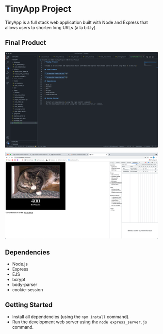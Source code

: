 # TinyApp Project

TinyApp is a full stack web application built with Node and Express that allows users to shorten long URLs (à la bit.ly).

## Final Product

!["urls page"](example_images/ex2.png)

!["bad request page"](example_images/ex1.png)

## Dependencies

- Node.js
- Express
- EJS
- bcrypt
- body-parser
- cookie-session

## Getting Started

- Install all dependencies (using the `npm install` command).
- Run the development web server using the `node express_server.js` command.
